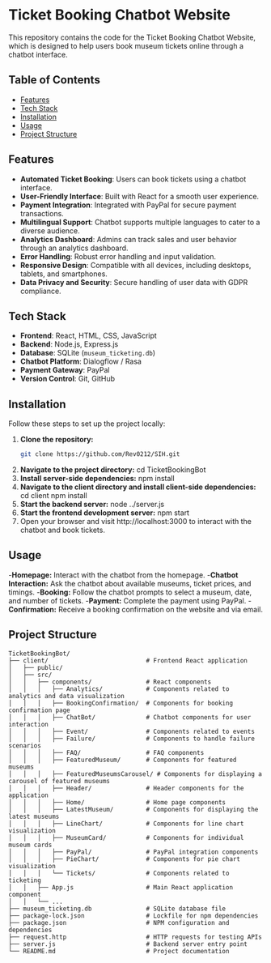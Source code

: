 # Ticket Booking Chatbot Website

This repository contains the code for the Ticket Booking Chatbot Website, which is designed to help users book museum tickets online through a chatbot interface.

## Table of Contents

- [Features](#features)
- [Tech Stack](#tech-stack)
- [Installation](#installation)
- [Usage](#usage)
- [Project Structure](#project-structure)


## Features

- **Automated Ticket Booking**: Users can book tickets using a chatbot interface.
- **User-Friendly Interface**: Built with React for a smooth user experience.
- **Payment Integration**: Integrated with PayPal for secure payment transactions.
- **Multilingual Support**: Chatbot supports multiple languages to cater to a diverse audience.
- **Analytics Dashboard**: Admins can track sales and user behavior through an analytics dashboard.
- **Error Handling**: Robust error handling and input validation.
- **Responsive Design**: Compatible with all devices, including desktops, tablets, and smartphones.
- **Data Privacy and Security**: Secure handling of user data with GDPR compliance.

## Tech Stack

- **Frontend**: React, HTML, CSS, JavaScript
- **Backend**: Node.js, Express.js
- **Database**: SQLite (`museum_ticketing.db`)
- **Chatbot Platform**: Dialogflow / Rasa
- **Payment Gateway**: PayPal
- **Version Control**: Git, GitHub

## Installation

Follow these steps to set up the project locally:

1. **Clone the repository:**
   ```bash
   git clone https://github.com/Rev0212/SIH.git
2. **Navigate to the project directory:**
   cd TicketBookingBot
3. **Install server-side dependencies:**
   npm install
4. **Navigate to the client directory and install client-side dependencies:**
   cd client
   npm install
5. **Start the backend server:**
   node ../server.js
6. **Start the frontend development server:**
   npm start
7. Open your browser and visit http://localhost:3000 to interact with the chatbot and book tickets.

## Usage
-**Homepage:** Interact with the chatbot from the homepage.
-**Chatbot Interaction:** Ask the chatbot about available museums, ticket prices, and timings.
-**Booking:** Follow the chatbot prompts to select a museum, date, and number of tickets.
-**Payment:** Complete the payment using PayPal.
-**Confirmation:** Receive a booking confirmation on the website and via email.

## Project Structure

```plaintext
TicketBookingBot/
├── client/                           # Frontend React application
│   ├── public/
│   ├── src/
│   │   ├── components/               # React components
│   │   │   ├── Analytics/            # Components related to analytics and data visualization
│   │   │   ├── BookingConfirmation/  # Components for booking confirmation page
│   │   │   ├── ChatBot/              # Chatbot components for user interaction
│   │   │   ├── Event/                # Components related to events
│   │   │   ├── Failure/              # Components to handle failure scenarios
│   │   │   ├── FAQ/                  # FAQ components
│   │   │   ├── FeaturedMuseum/       # Components for featured museums
│   │   │   ├── FeaturedMuseumsCarousel/ # Components for displaying a carousel of featured museums
│   │   │   ├── Header/               # Header components for the application
│   │   │   ├── Home/                 # Home page components
│   │   │   ├── LatestMuseum/         # Components for displaying the latest museums
│   │   │   ├── LineChart/            # Components for line chart visualization
│   │   │   ├── MuseumCard/           # Components for individual museum cards
│   │   │   ├── PayPal/               # PayPal integration components
│   │   │   ├── PieChart/             # Components for pie chart visualization
│   │   │   └── Tickets/              # Components related to ticketing
│   │   ├── App.js                    # Main React application component
│   │   └── ...
├── museum_ticketing.db               # SQLite database file
├── package-lock.json                 # Lockfile for npm dependencies
├── package.json                      # NPM configuration and dependencies
├── request.http                      # HTTP requests for testing APIs
├── server.js                         # Backend server entry point
└── README.md                         # Project documentation



  
